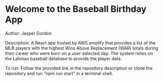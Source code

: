 # Welcome to the Baseball Birthday App

Author: Jasper Gordon

Description: A React app hosted by AWS amplify that provides a list of the MLB players with the highest Wins Above Replacement (WAR) totals during their career who were born on a user-selected day. The system relies on the Lahman baseball database to provide the player data. 

To run: Follow the provided link in the repository description or clone the repository and run "npm run start" in a terminal shell.
